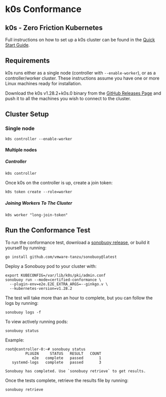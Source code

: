 # k0s Conformance

## k0s - Zero Friction Kubernetes

Full instructions on how to set up a k0s cluster can be found in the [Quick
Start Guide].

[Quick Start Guide]: https://docs.k0sproject.io/v1.28.2+k0s.0/install/

## Requirements

k0s runs either as a single node (controller with `--enable-worker`), or as a
controller/worker cluster. These instructions assume you have one or more Linux
machines ready for installation.

Download the k0s v1.28.2+k0s.0 binary from the [GitHub Releases Page] and push
it to all the machines you wish to connect to the cluster.

[GitHub Releases Page]: https://github.com/k0sproject/k0s/releases/tag/v1.28.2+k0s.0

## Cluster Setup

### Single node

```console
k0s controller --enable-worker
```

#### Multiple nodes

##### Controller

```console
k0s controller
```

Once k0s on the controller is up, create a join token:

```console
k0s token create --role=worker
```

##### Joining Workers To The Cluster

```console
k0s worker "long-join-token"
```

## Run the Conformance Test

To run the conformance test, download a [sonobuoy release], or build it yourself
by running:

```console
go install github.com/vmware-tanzu/sonobuoy@latest
```

Deploy a Sonobuoy pod to your cluster with:

```console
export KUBECONFIG=/var/lib/k0s/pki/admin.conf
sonobuoy run --mode=certified-conformance \
  --plugin-env=e2e.E2E_EXTRA_ARGS=--ginkgo.v \
  --kubernetes-version=v1.28.2
```

The test will take more than an hour to complete, but you can follow the logs by running:

```console
sonobuoy logs -f
```

To view actively running pods:

```console
sonobuoy status
```

Example:

```console
root@controller-0:~# sonobuoy status
         PLUGIN     STATUS   RESULT   COUNT
            e2e   complete   passed       1
   systemd-logs   complete   passed       3

Sonobuoy has completed. Use `sonobuoy retrieve` to get results.
```

Once the tests complete, retrieve the results file by running:

```console
sonobuoy retrieve
```

[sonobuoy release]: https://github.com/vmware-tanzu/sonobuoy/releases
